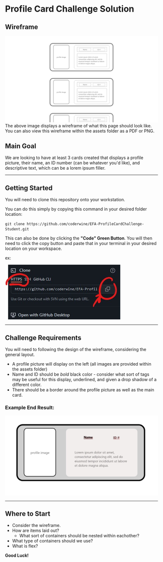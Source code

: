 # Profile Card Challenge Solution

## Wireframe
![Wireframe](./assets/documents/wireframe.png)
The above image displays a wireframe of what this page should look like. You can also view this wireframe within the assets folder as a PDF or PNG.

## Main Goal
We are looking to have at least 3 cards created that displays a profile picture, their name, an ID number (can be whatever you'd like), and descriptive text, which can be a lorem ipsum filler.

---

## Getting Started
You will need to clone this repository onto your workstation. 

You can do this simply by copying this command in your desired folder location:

`
git clone https://github.com/coderwine/EFA-ProfileCardChallenge-Student.git
`

This can also be done by clicking the **"Code" Green Button**. You will then need to click the copy button and paste that in your terminal in your desired location on your workspace.

ex:

![Git Clone Screenshot](./assets/documents/gitcloneExampleScreenshot.jpg)

---
## Challenge Requirements
You will need to following the design of the wireframe, considering the general layout. 
- A profile picture will display on the left (all images are provided within the assets folder)
- Name and ID should be *bold* black color - consider what sort of tags may be useful for this display, underlined, and given a drop shadow of a different color.
- There should be a border around the profile picture as well as the main card.

### Example End Result:
![Results Example](./assets/documents/EndResultExample.jpg)

---
## Where to Start
- Consider the wireframe. 
- How are items laid out?
  - What sort of containers should be nested within eachother?
- What type of containers should we use?
- What is flex?


**Good Luck!**